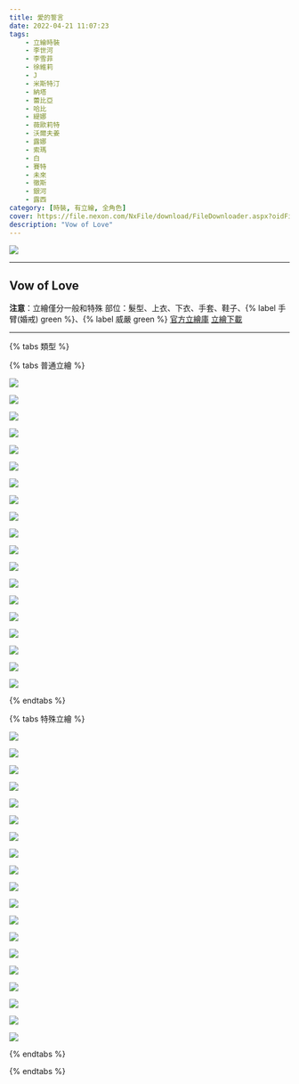 ```yaml
---
title: 愛的誓言
date: 2022-04-21 11:07:23
tags:
    - 立繪時裝
    - 李世河
    - 李雪菲
    - 徐維莉
    - J
    - 米斯特汀
    - 納塔
    - 蕾比亞
    - 哈比
    - 緹娜
    - 薇歐莉特
    - 沃爾夫姜
    - 露娜
    - 索瑪
    - 白
    - 賽特
    - 未來
    - 徹斯
    - 銀河
    - 露西
category: [時裝, 有立繪, 全角色]
cover: https://file.nexon.com/NxFile/download/FileDownloader.aspx?oidFile=4908967578593928733
description: "Vow of Love"
---
```


![](https://file.nexon.com/NxFile/download/FileDownloader.aspx?oidFile=4908967578593928733)

---
## Vow of Love

**注意**：立繪僅分一般和特殊
部位：髮型、上衣、下衣、手套、鞋子、{% label 手臂(婚戒) green %}、{% label 威嚴 green %} 
[官方立繪庫](https://closers.nexon.com/Pds/FanSiteKit)
[立繪下載](https://closers.vod.nexoncdn.co.kr/site/fansitekit/Closers_FansiteKit_Wedding_210422_oqvb052.zip)

---

{% tabs 類型 %}
<!-- tab 普通-->
{% tabs 普通立繪 %}
<!-- tab 李世河(Seha)-->
![](https://i.imgur.com/B0D3q6T.jpg)
<!-- endtab -->
<!-- tab 李雪菲(Seulbi)-->
![](https://i.imgur.com/Ll7yl76.jpg)
<!-- endtab -->
<!-- tab 徐維莉(Yuri)-->
![](https://i.imgur.com/rEFZU18.jpg)
<!-- endtab -->
<!-- tab J-->
![](https://i.imgur.com/PWce2VH.jpg)
<!-- endtab -->
<!-- tab 米斯特汀(Tein)-->
![](https://i.imgur.com/WDkD8Gt.jpg)
<!-- endtab -->
<!-- tab 納塔(Nata)-->
![](https://i.imgur.com/HJkOY5a.jpg)
<!-- endtab -->
<!-- tab 蕾比雅(Levia)-->
![](https://i.imgur.com/BKrPwE3.jpg)
<!-- endtab -->
<!-- tab 哈比(Harpy)-->
![](https://i.imgur.com/bXNMm2j.jpg)
<!-- endtab -->
<!-- tab 緹娜(Tina)-->
![](https://i.imgur.com/S1uS0yZ.jpg)
<!-- endtab -->
<!-- tab 薇歐莉特(Violet)-->
![](https://i.imgur.com/yMsw0gm.jpg)
<!-- endtab -->
<!-- tab 沃爾夫姜(Wolfgang)-->
![](https://i.imgur.com/YJ1bXeW.jpg)
<!-- endtab -->
<!-- tab 露娜(Luna)-->
![](https://i.imgur.com/EvglrIP.jpg)
<!-- endtab -->
<!-- tab 索瑪(Soma)-->
![](https://i.imgur.com/yfV1JGq.jpg)
<!-- endtab -->
<!-- tab 白(Bai)-->
![](https://i.imgur.com/ER6iMzz.jpg)
<!-- endtab -->
<!-- tab 賽特(Seth)-->
![](https://i.imgur.com/1EoBecK.jpg)
<!-- endtab -->
<!-- tab 未來(Mirae)-->
![](https://i.imgur.com/biGpGJb.jpg)
<!-- endtab -->
<!-- tab 徹斯(Chulsoo)-->
![](https://i.imgur.com/Z3MVfp9.jpg)
<!-- endtab -->
<!-- tab 銀河(Eunha)-->
![](https://i.imgur.com/JvVrZ9L.jpg)
<!-- endtab -->
<!-- tab 露西(Lucy)-->
![](https://i.imgur.com/EQGYXyL.jpg)
<!-- endtab -->
{% endtabs %}
<!-- endtab -->

<!-- tab 特殊-->
{% tabs 特殊立繪 %}
<!-- tab 李世河(Seha)-->
![](https://i.imgur.com/RO1hRDn.jpg)
<!-- endtab -->
<!-- tab 李雪菲(Seulbi)-->
![](https://i.imgur.com/wo9bduP.jpg)
<!-- endtab -->
<!-- tab 徐維莉(Yuri)-->
![](https://i.imgur.com/uytMi27.jpg)
<!-- endtab -->
<!-- tab J-->
![](https://i.imgur.com/vU7qeHp.jpg)
<!-- endtab -->
<!-- tab 米斯特汀(Tein)-->
![](https://i.imgur.com/e454yk8.jpg)
<!-- endtab -->
<!-- tab 納塔(Nata)-->
![](https://i.imgur.com/wyP5PqW.jpg)
<!-- endtab -->
<!-- tab 蕾比雅(Levia)-->
![](https://i.imgur.com/Vmc6AF0.jpg)
<!-- endtab -->
<!-- tab 哈比(Harpy)-->
![](https://i.imgur.com/1HdYT9K.jpg)
<!-- endtab -->
<!-- tab 緹娜(Tina)-->
![](https://i.imgur.com/UEkJ2R0.jpg)
<!-- endtab -->
<!-- tab 薇歐莉特(Violet)-->
![](https://i.imgur.com/xUer4kh.jpg)
<!-- endtab -->
<!-- tab 沃爾夫姜(Wolfgang)-->
![](https://i.imgur.com/UWgi8uV.jpg)
<!-- endtab -->
<!-- tab 露娜(Luna)-->
![](https://i.imgur.com/SoAxEuF.jpg)
<!-- endtab -->
<!-- tab 索瑪(Soma)-->
![](https://i.imgur.com/2wPp0cS.jpg)
<!-- endtab -->
<!-- tab 白(Bai)-->
![](https://i.imgur.com/Zo94wjL.jpg)
<!-- endtab -->
<!-- tab 賽特(Seth)-->
![](https://i.imgur.com/V85llbF.jpg)
<!-- endtab -->
<!-- tab 未來(Mirae)-->
![](https://i.imgur.com/SaU6v7z.jpg)
<!-- endtab -->
<!-- tab 徹斯(Chulsoo)-->
![](https://i.imgur.com/YCCy8vH.jpg)
<!-- endtab -->
<!-- tab 銀河(Eunha)-->
![](https://i.imgur.com/p8zCwm3.jpg)
<!-- endtab -->
<!-- tab 露西(Lucy)-->
![](https://i.imgur.com/HoZtCQM.jpg)
<!-- endtab -->
{% endtabs %}
<!-- endtab -->

{% endtabs %}
